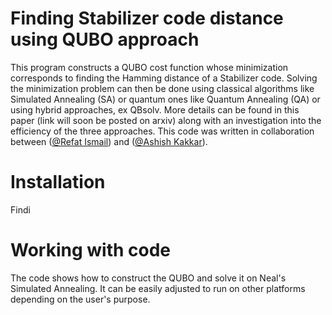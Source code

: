 # Finding Stabilizer code distance using QUBO approach
This program constructs a QUBO cost function whose minimization corresponds to finding the Hamming distance of a Stabilizer code. Solving the minimization problem can then be done using classical algorithms like Simulated Annealing (SA) or quantum ones like Quantum Annealing (QA) or using hybrid approaches, ex QBsolv. More details can be found in this paper (link will soon be posted on arxiv) along with an investigation into the efficiency of the three approaches. This code was written in collaboration between ([@Refat Ismail](https://github.com/RefatIsmail96)) and ([@Ashish Kakkar](https://www.linkedin.com/in/ashishkakkar21/)).
# Installation
Findi

# Working with code
The code shows how to construct the QUBO and solve it on Neal's Simulated Annealing. It can be easily adjusted to run on other platforms depending on the user's purpose.
